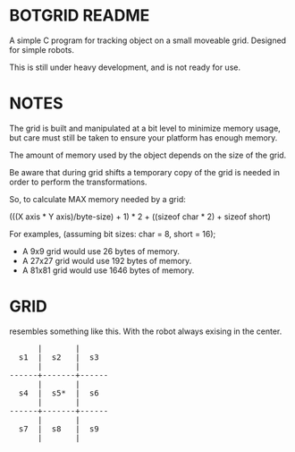 BOTGRID README
==============

A simple C program for tracking object on a small moveable grid. 
Designed for simple robots.

This is still under heavy development, and is not ready for use.

NOTES
=====
The grid is built and manipulated at a bit level to minimize memory usage,
but care must still be taken to ensure your platform has enough memory.
 
The amount of memory used by the object depends on the size of the grid. 
 
Be aware that during grid shifts a temporary copy of the grid is needed
in order to perform the transformations. 
 
So, to calculate MAX memory needed by a grid:
 
(((X axis * Y axis)/byte-size) + 1) * 2 + ((sizeof char * 2) + sizeof short) 
 
For examples, (assuming bit sizes: char = 8, short = 16);
  - A 9x9 grid would use 26 bytes of memory.
  - A 27x27 grid would use 192 bytes of memory.
  - A 81x81 grid would use 1646 bytes of memory.


GRID 
====
resembles something like this. With the robot always exising in the center.

<pre>
      |       |
  s1  |  s2   |  s3
      |       |
------+-------+------
      |       |
  s4  |  s5*  |  s6
      |       |
------+-------+------
      |       |
  s7  |  s8   |  s9
      |       |
</pre>
